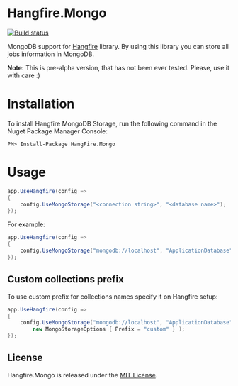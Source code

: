 Hangfire.Mongo
==============

[![Build status](https://ci.appveyor.com/api/projects/status/xjr953s29pwwsuq4/branch/master?svg=true)](https://ci.appveyor.com/project/sergun/hangfire-mongo/branch/master)

MongoDB support for [Hangfire](http://hangfire.io/) library. By using this library you can store all jobs information in MongoDB.

**Note:** This is pre-alpha version, that has not been ever tested. Please, use it with care :)

# Installation

To install Hangfire MongoDB Storage, run the following command in the Nuget Package Manager Console:

```
PM> Install-Package HangFire.Mongo
```

# Usage

```csharp
app.UseHangfire(config =>
{
	config.UseMongoStorage("<connection string>", "<database name>");
});
```

For example:

```csharp
app.UseHangfire(config =>
{
	config.UseMongoStorage("mongodb://localhost", "ApplicationDatabase");
});
```

## Custom collections prefix

To use custom prefix for collections names specify it on Hangfire setup:

```csharp
app.UseHangfire(config =>
{
	config.UseMongoStorage("mongodb://localhost", "ApplicationDatabase",
  	  	new MongoStorageOptions { Prefix = "custom" } );
});
```

License
-------

Hangfire.Mongo is released under the [MIT License](https://raw.githubusercontent.com/sergun/Hangfire.Mongo/master/LICENSE).
